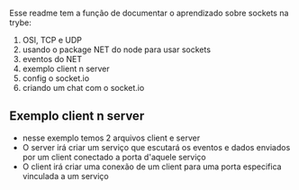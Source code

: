 Esse readme tem a função de documentar o aprendizado sobre sockets na trybe:

1. OSI, TCP e UDP
2. usando o package NET do node para usar sockets
3. eventos do NET
4. exemplo client n server
5. config o socket.io
6. criando um chat com o socket.io

## Exemplo client n server

- nesse exemplo temos 2 arquivos client e server
- O server irá criar um serviço que escutará os eventos e dados enviados por um client conectado a porta d'aquele serviço
- O client irá criar uma conexão de um client para uma porta especifica vinculada a um serviço
